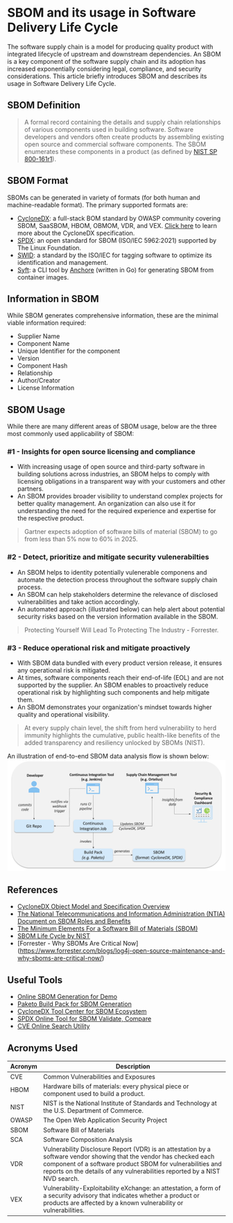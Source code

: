 # SBOM and its usage in Software Delivery Life Cycle

The software supply chain is a model for producing quality product with integrated lifecycle of upstream and downstream dependencies. An SBOM is a key component of the software supply chain and its adoption has increased exponentially considering legal, compliance, and security considerations. This article briefly introduces SBOM and describes its usage in Software Delivery Life Cycle. 
## SBOM Definition
> A formal record containing the details and supply chain relationships of various components used in building software. Software developers and vendors often create products by assembling existing open source and commercial software components. The SBOM enumerates these components in a product (as defined by [NIST SP 800-161r1](https://doi.org/10.6028/NIST.SP.800-161r1)).

## SBOM Format
SBOMs can be generated in variety of formats (for both human and machine-readable format). The primary supported formats are:
- [CycloneDX](https://cyclonedx.org/): a full-stack BOM standard by OWASP community covering SBOM, SaaSBOM, HBOM, OBMOM, VDR, and VEX. [Click here](https://cyclonedx.org/specification/overview/) to learn more about the CycloneDX specification.
- [SPDX](https://spdx.dev/): an open standard for SBOM (ISO/IEC 5962:2021) supported by The Linux Foundation.
- [SWID](https://www.iso.org/standard/65666.html): a standard by the ISO/IEC for tagging software to optimize its identification and management.
- [Syft](https://github.com/anchore/syft): a CLI tool by [Anchore](https://anchore.com/) (written in Go) for generating SBOM from container images.

## Information in SBOM
While SBOM generates comprehensive information, these are the minimal viable information required:
- Supplier Name
- Component Name
- Unique Identifier for the component
- Version
- Component Hash
- Relationship
- Author/Creator
- License Information

## SBOM Usage
While there are many different areas of SBOM usage, below are the three most commonly used applicability of SBOM:
### #1 - Insights for open source licensing and compliance
- With increasing usage of open source and third-party software in building solutions across industries, an SBOM helps to comply with licensing obligations in a transparent way with your customers and other partners.
- An SBOM provides broader visibility to understand complex projects for better quality management. An organization can also use it for understanding the need for the required experience and expertise for the respective product.

> Gartner expects adoption of software bills of material (SBOM) to go from less than 5% now to 60% in 2025. 

### #2 - Detect, prioritize and mitigate security vulenerabilties
- An SBOM helps to identity potentially vulenerable componens and automate the detection process throughout the software supply chain process.
- An SBOM can help stakeholders determine the relevance of disclosed vulnerabilities and take action accordingly.
- An automated approach (illustrated below) can help alert about potential security risks based on the version information available in the SBOM.

> Protecting Yourself Will Lead To Protecting The Industry - Forrester.
### #3 - Reduce operational risk and mitigate proactively
- With SBOM data bundled with every product version release, it ensures any operational risk is mitigated.
- At times, software components reach their end-of-life (EOL) and are not supported by the supplier. An SBOM enables to proactively reduce operational risk by highlighting such components and help mitigate them.
- An SBOM demonstrates your organization's mindset towards higher quality and operational visibility. 

> At every supply chain level, the shift from herd vulnerability to herd immunity highlights the cumulative, public health-like benefits of the added transparency and resiliency unlocked by SBOMs (NIST).

An illustration of end-to-end SBOM data analysis flow is shown below:
![End-ot-end SBOM Flow](images/supply-chain.png)

## References
- [CycloneDX Object Model and Specification Overview](https://cyclonedx.org/specification/overview/)
- [The National Telecommunications and Information Administration (NTIA) Document on SBOM Roles and Benefits](https://www.ntia.gov/files/ntia/publications/ntia_sbom_use_cases_roles_benefits-nov2019.pdf)
- [The Minimum Elements For a Software Bill of Materials (SBOM)](https://www.ntia.doc.gov/files/ntia/publications/sbom_minimum_elements_report.pdf)
- [SBOM Life Cycle by NIST](https://www.nist.gov/itl/executive-order-14028-improving-nations-cybersecurity/software-security-supply-chains-software-1)
- [Forrester - Why SBOMs Are Critical Now] (https://www.forrester.com/blogs/log4j-open-source-maintenance-and-why-sboms-are-critical-now/)

## Useful Tools
- [Online SBOM Generation for Demo](https://democert.org/sbom/)
- [Paketo Build Pack for SBOM Generation](https://paketo.io/docs/howto/sbom/)
- [CycloneDX Tool Center for SBOM Ecosystem](https://cyclonedx.org/tool-center/)
- [SPDX Online Tool for SBOM Validate, Compare](https://tools.spdx.org/app/)
- [CVE Online Search Utility](https://cve.mitre.org/cve/search_cve_list.html)

## Acronyms Used

| Acronym | Description |
|---------|-------------|
| CVE     | Common Vulnerabilities and Exposures |
| HBOM    | Hardware bills of materials: every physical piece or component used to build a product. |
| NIST    | NIST is the National Institute of Standards and Technology at the U.S. Department of Commerce. |
| OWASP   | The Open Web Application Security Project |
| SBOM    | Software Bill of Materials |
| SCA     | Software Composition Analysis |
| VDR     | Vulnerability Disclosure Report (VDR) is an attestation by a software vendor showing that the vendor has checked each component of a software product SBOM for vulnerabilities and reports on the details of any vulnerabilities reported by a NIST NVD search. |
| VEX     | Vulnerability-Exploitability eXchange: an attestation, a form of a security advisory that indicates whether a product or products are affected by a known vulnerability or vulnerabilities. |